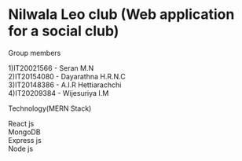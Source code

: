 # Nilwala Leo club (Web application for a social club) 

Group members

1)IT20021566 - Seran M.N <br />
2)IT20154080 - Dayarathna H.R.N.C <br />
3)IT20148386 - A.I.R Hettiarachchi <br />
4)IT20209384 - Wijesuriya I.M <br />

Technology(MERN Stack)

React js <br />
MongoDB <br />
Express js <br />
Node js <br />

